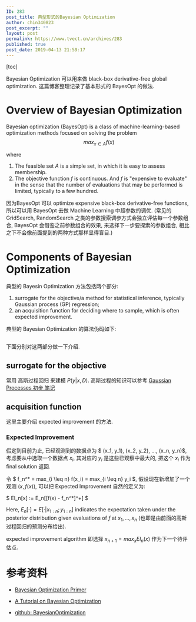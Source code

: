 ```yaml
---
ID: 283
post_title: 典型形式的Bayesian Optimization
author: chin340823
post_excerpt: ""
layout: post
permalink: https://www.tvect.cn/archives/283
published: true
post_date: 2019-04-13 21:59:17
---
```

[toc]

Bayesian Optimization 可以用来做 black-box derivative-free global optimization. 这篇博客整理记录了基本形式的 BayesOpt 的做法.

<!--more-->

<h1>Overview of Bayesian Optimization</h1>

Bayesian optimization (BayesOpt) is a class of machine-learning-based optimization methods focused on solving the problem $$ max_{x \in A} f(x) $$

where
1. The feasible set $A$ is a simple set, in which it is easy to assess membership.
2. The objective function $f$ is continuous. And $f$ is "expensive to evaluate" in the sense that the number of evaluations that may be performed is limited, typically to a few hundred.

因为BayesOpt 可以 optimize expensive black-box derivative-free functions, 所以可以用 BayesOpt 去做 Machine Learning 中超参数的调优.
(常见的 GridSearch, RandomSearch 之类的参数搜索调参方式会独立评估每一个参数组合, BayesOpt 会借鉴之前参数组合的效果, 来选择下一步要探索的参数组合, 相比之下不会像前面提到的两种方式那样显得盲目.)

<h1>Components of Bayesian Optimization</h1>

典型的 Bayesin Optimization 方法包括两个部分:
1. surrogate for the objective/a method for statistical inference, typically Gaussian process (GP) regression;
2. an acquisition function for deciding where to sample, which is often expected improvement.

典型的 Bayesian Optimization 的算法伪码如下:

<img src="https://www.tvect.cn/wp-content/uploads/2019/04/043425d0a6f414fdbaca2ddb3a9a5781.png" alt="" />

下面分别对这两部分做一下介绍.

<h2>surrogate for the objective</h2>

常用 高斯过程回归 来建模 $P(y | x, D)$. 高斯过程的知识可以参考 <a href="https://www.tvect.cn/archives/85">Gaussian Processes 初步 笔记</a>

<h2>acquisition function</h2>

这里主要介绍  expected improvement 的方法.

<h3>Expected Improvement</h3>

假定到目前为止, 已经观测到的数据点为 $ (x_1, y_1), (x_2, y_2), ..., (x_n, y_n)$, 考虑要从中选取一个数据点 $x_i$, 其对应的 $y_i$ 是这些已观察中最大的, 把这个 $x_i$ 作为 final solution 返回.

令 $ f_n^* = max_{i \leq n} f(x_i) = max_{i \leq n} y_i $, 假设现在新增加了一个观测 $(x, f(x))$, 可以把 Expected Improvement 自然的定义为:

$ EI_n[x] := E_n[[f(x) - f_n^*]^+] $

Here, $E_n[·] = E[· | x_{1:n}; y_{1:n}]$ indicates the expectation taken under the posterior distribution given evaluations of $f$ at $x_1, ..., x_n$ (也即是由前面的高斯过程回归的预测分布给出).

expected improvement algorithm 即选择 $x_{n+1} = max_x EI_n(x)$ 作为下一个待评估点.

<h1>参考资料</h1>

<ul>
<li><p><a href="https://app.sigopt.com/static/pdf/SigOpt_Bayesian_Optimization_Primer.pdf">Bayesian Optimization Primer</a></p></li>
<li><p><a href="https://arxiv.org/abs/1807.02811">A Tutorial on Bayesian Optimization</a></p></li>
<li><p><a href="https://github.com/fmfn/BayesianOptimization">github: BayesianOptimization</a></p></li>
</ul>